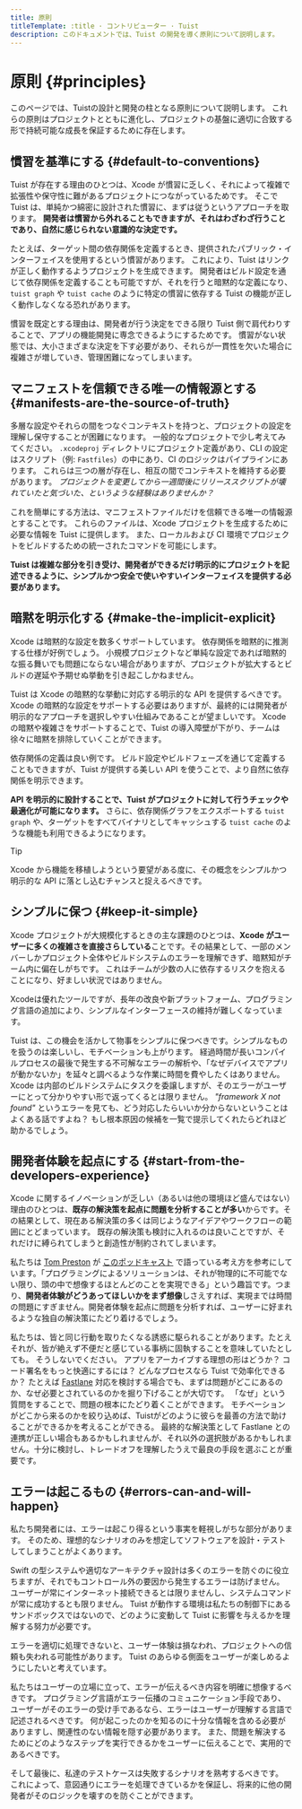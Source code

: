```yaml
---
title: 原則
titleTemplate: :title · コントリビューター · Tuist
description: このドキュメントでは、Tuist の開発を導く原則について説明します。
---
```


# 原則 {#principles}

このページでは、Tuistの設計と開発の柱となる原則について説明します。 これらの原則はプロジェクトとともに進化し、プロジェクトの基盤に適切に合致する形で持続可能な成長を保証するために存在します。

## 慣習を基準にする {#default-to-conventions}

Tuist が存在する理由のひとつは、Xcode が慣習に乏しく、それによって複雑で拡張性や保守性に難があるプロジェクトにつながっているためです。 そこで Tuist は、単純かつ綿密に設計された慣習に、まずは従うというアプローチを取ります。 **開発者は慣習から外れることもできますが、それはわざわざ行うことであり、自然に感じられない意識的な決定です。**

たとえば、ターゲット間の依存関係を定義するとき、提供されたパブリック・インターフェイスを使用するという慣習があります。 これにより、Tuist はリンクが正しく動作するようプロジェクトを生成できます。 開発者はビルド設定を通じて依存関係を定義することも可能ですが、それを行うと暗黙的な定義になり、`tuist graph` や `tuist cache` のように特定の慣習に依存する Tuist の機能が正しく動作しなくなる恐れがあります。

慣習を既定とする理由は、開発者が行う決定をできる限り Tuist 側で肩代わりすることで、アプリの機能開発に専念できるようにするためです。 慣習がない状態では、大小さまざまな決定を下す必要があり、それらが一貫性を欠いた場合に複雑さが増していき、管理困難になってしまいます。

## マニフェストを信頼できる唯一の情報源とする {#manifests-are-the-source-of-truth}

多層な設定やそれらの間をつなぐコンテキストを持つと、プロジェクトの設定を理解し保守することが困難になります。 一般的なプロジェクトで少し考えてみてください。 `.xcodeproj` ディレクトリにプロジェクト定義があり、CLI の設定はスクリプト（例: `Fastfiles`）の中にあり、CI のロジックはパイプラインにあります。 これらは三つの層が存在し、相互の間でコンテキストを維持する必要があります。 _プロジェクトを変更してから一週間後にリリーススクリプトが壊れていたと気づいた、というような経験はありませんか？_

これを簡単にする方法は、マニフェストファイルだけを信頼できる唯一の情報源とすることです。 これらのファイルは、Xcode プロジェクトを生成するために必要な情報を Tuist に提供します。 また、ローカルおよび CI 環境でプロジェクトをビルドするための統一されたコマンドを可能にします。

**Tuist は複雑な部分を引き受け、開発者ができるだけ明示的にプロジェクトを記述できるように、シンプルかつ安全で使いやすいインターフェイスを提供する必要があります。**

## 暗黙を明示化する {#make-the-implicit-explicit}

Xcode は暗黙的な設定を数多くサポートしています。 依存関係を暗黙的に推測する仕様が好例でしょう。 小規模プロジェクトなど単純な設定であれば暗黙的な振る舞いでも問題にならない場合がありますが、プロジェクトが拡大するとビルドの遅延や予期せぬ挙動を引き起こしかねません。

Tuist は Xcode の暗黙的な挙動に対応する明示的な API を提供するべきです。 Xcode の暗黙的な設定をサポートする必要はありますが、最終的には開発者が明示的なアプローチを選択しやすい仕組みであることが望ましいです。 Xcode の暗黙や複雑さをサポートすることで、Tuist の導入障壁が下がり、チームは徐々に暗黙を排除していくことができます。

依存関係の定義は良い例です。 ビルド設定やビルドフェーズを通じて定義することもできますが、Tuist が提供する美しい API を使うことで、より自然に依存関係を明示できます。

**API を明示的に設計することで、Tuist がプロジェクトに対して行うチェックや最適化が可能になります。** さらに、依存関係グラフをエクスポートする `tuist graph` や、ターゲットをすべてバイナリとしてキャッシュする `tuist cache` のような機能も利用できるようになります。

> [!TIP]
> Xcode から機能を移植しようという要望がある度に、その概念をシンプルかつ明示的な API に落とし込むチャンスと捉えるべきです。

## シンプルに保つ {#keep-it-simple}

Xcode プロジェクトが大規模化するときの主な課題のひとつは、**Xcode がユーザーに多くの複雑さを直接さらしている**ことです。その結果として、一部のメンバーしかプロジェクト全体やビルドシステムのエラーを理解できず、暗黙知がチーム内に偏在しがちです。 これはチームが少数の人に依存するリスクを抱えることになり、好ましい状況ではありません。

Xcodeは優れたツールですが、長年の改良や新プラットフォーム、プログラミング言語の追加により、シンプルなインターフェースの維持が難しくなっています。

Tuist は、この機会を活かして物事をシンプルに保つべきです。シンプルなものを扱うのは楽しいし、モチベーションも上がります。 経過時間が長いコンパイルプロセスの最後で発生する不可解なエラーの解析や、「なぜデバイスでアプリが動かないか」を延々と調べるような作業に時間を費やしたくはありません。 Xcode は内部のビルドシステムにタスクを委譲しますが、そのエラーがユーザーにとって分かりやすい形で返ってくるとは限りません。 _"framework X not found"_ というエラーを見ても、どう対応したらいいか分からないということはよくある話ですよね？ もし根本原因の候補を一覧で提示してくれたらどれほど助かるでしょう。

## 開発者体験を起点にする {#start-from-the-developers-experience}

Xcode に関するイノベーションが乏しい（あるいは他の環境ほど盛んではない）理由のひとつは、**既存の解決策を起点に問題を分析することが多い**からです。その結果として、現在ある解決策の多くは同じようなアイデアやワークフローの範囲にとどまっています。 既存の解決策も検討に入れるのは良いことですが、それだけに縛られてしまうと創造性が制約されてしまいます。

私たちは [Tom Preston](https://tom.preston-werner.com/) が [このポッドキャスト](https://tom.preston-werner.com/) で語っている考え方を参考にしています。「プログラミングによるソリューションは、それが物理的に不可能でない限り、頭の中で想像するほとんどのことを実現できる」という趣旨です。つまり、**開発者体験がどうあってほしいかをまず想像**しさえすれば、実現までは時間の問題にすぎません。開発者体験を起点に問題を分析すれば、ユーザーに好まれるような独自の解決策にたどり着けるでしょう。

私たちは、皆と同じ行動を取りたくなる誘惑に駆られることがあります。たとえそれが、皆が絶えず不便だと感じている事柄に固執することを意味していたとしても。 そうしないでください。 アプリをアーカイブする理想の形はどうか？ コード署名をもっと快適にするには？ どんなプロセスなら Tuist で効率化できるか？ たとえば [Fastlane](https://fastlane.tools/) 対応を検討する場合でも、まずは問題がどこにあるのか、なぜ必要とされているのかを掘り下げることが大切です。 「なぜ」という質問をすることで、問題の根本にたどり着くことができます。 モチベーションがどこから来るのかを絞り込めば、Tuistがどのように彼らを最善の方法で助けることができるかを考えることができる。 最終的な解決策として Fastlane との連携が正しい場合もあるかもしれませんが、それ以外の選択肢があるかもしれません。十分に検討し、トレードオフを理解したうえで最良の手段を選ぶことが重要です。

## エラーは起こるもの {#errors-can-and-will-happen}

私たち開発者には、エラーは起こり得るという事実を軽視しがちな部分があります。 そのため、理想的なシナリオのみを想定してソフトウェアを設計・テストしてしまうことがよくあります。

Swift の型システムや適切なアーキテクチャ設計は多くのエラーを防ぐのに役立ちますが、それでもコントロール外の要因から発生するエラーは防げません。 ユーザーが常にインターネット接続できるとは限りませんし、システムコマンドが常に成功するとも限りません。 Tuist が動作する環境は私たちの制御下にあるサンドボックスではないので、どのように変動して Tuist に影響を与えるかを理解する努力が必要です。

エラーを適切に処理できないと、ユーザー体験は損なわれ、プロジェクトへの信頼も失われる可能性があります。 Tuist のあらゆる側面をユーザーが楽しめるようにしたいと考えています。

私たちはユーザーの立場に立って、エラーが伝えるべき内容を明確に想像するべきです。 プログラミング言語がエラー伝播のコミュニケーション手段であり、ユーザーがそのエラーの受け手であるなら、エラーはユーザーが理解する言語で記述されるべきです。 何が起こったのかを知るのに十分な情報を含める必要がありますし、関連性のない情報を隠す必要があります。 また、問題を解決するためにどのようなステップを実行できるかをユーザーに伝えることで、実用的であるべきです。

そして最後に、私達のテストケースは失敗するシナリオを熟考するべきです。 これによって、意図通りにエラーを処理できているかを保証し、将来的に他の開発者がそのロジックを壊すのを防ぐことができます。
